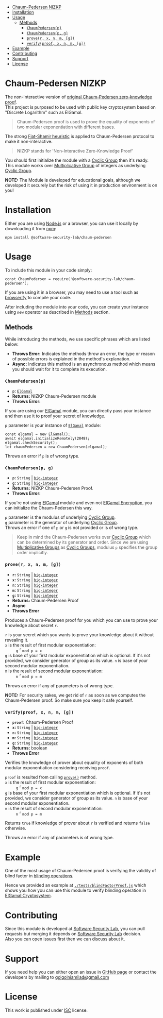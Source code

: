 - [Chaum-Pedersen NIZKP](#chaum-pedersen-nizkp)
- [Installation](#installation)
- [Usage](#usage)
  - [Methods](#methods)
    - [`ChaumPedersen(p)`](#chaumpedersenp)
    - [`ChaumPedersen(p, g)`](#chaumpedersenp-g)
    - [`prove(r, x, n, m, [g])`](#prover-x-n-m-g)
    - [`verify(proof, x, n, m, [g])`](#verifyproof-x-n-m-g)
- [Example](#example)
- [Contributing](#contributing)
- [Support](#support)
- [License](#license)

# Chaum-Pedersen NIZKP

The non-interactive version of [original Chaum-Pedersen zero-knowledge proof][cp].  
This project is purposed to be used with public key cryptosystem based on "Discrete Logarithm" such as ElGamal.

>Chaum-Pedersen proof is used to prove the equality of exponents of two modular exponentiation with different bases.

The strong [Fiat-Shamir heuristic][fsh] is applied to Chaum-Pedersen protocol to make it non-interactive.

> NIZKP stands for 'Non-Interactive Zero-Knowledge Proof'

You should first initialize the module with a [Cyclic Group][cg] then it's ready.  
This module works over [Multiplicative Group][mg] of integers as underlying [Cyclic Group][cg].

**NOTE:** The Module is developed for educational goals, although we developed it securely but the risk of using it in production environment is on you!

# Installation

Either you are using [Node.js][nj] or a browser, you can use it locally by downloading it from [npm][np]: 
```
npm install @software-security-lab/chaum-pedersen
```

# Usage 

To include this module in your code simply:

```
const ChaumPedersen = require('@software-security-lab/chaum-pedersen');
```

If you are using it in a browser, you may need to use a tool such as [browserify][by] to compile your code.

After including the module into your code, you can create your instance using `new` operator as described in [Methods](#methods) section.

## Methods

While introducing the methods, we use specific phrases which are listed below:
* **Throws Error:** Indicates the methods throw an error, the type or reason of possible errors is explained in the method's explanation.
* **Async:** Indicates this method is an asynchronous method which means you should wait for it to complete its execution.

### `ChaumPedersen(p)`
* **`p`:** [`ElGamal`][ourelg]
* **Returns:** NIZKP Chaum-Pedersen module
* **Throws Error:**

If you are using our [ElGamal][ourelg] module, you can directly pass your instance and then use it to proof your secret of knowledge.

`p` parameter is your instance of [`ElGamal`][ourelg] module:

```
const elgamal = new ElGamal();
await elgamal.initializeRemotely(2048);
elgamal.checkSecurity();
let chaumPedersen = new ChaumPedersen(elgamal);
```

Throws an error if `p` is of wrong type.

### `ChaumPedersen(p, g)`
* **`p`:** `String` | [`big-integer`][bi]
* **`g`:** `String` | [`big-integer`][bi]
* **Returns:** NIZKP Chaum-Pedersen Proof.
* **Throws Error:**

If you're not using [ElGamal][ourelg] module and even not [ElGamal Encryption][eg], you can initialize the Chaum-Pedersen this way.

`p` parameter is the modulus of underlying [Cyclic Group][cg].  
`g` parameter is the generator of underlying [Cyclic Group][cg].  
Throws an error if one of `p` or `g` is not provided or is of wrong type.

> Keep in mind the Chaum-Pedersen works over [Cyclic Group][cg] which can be determined by its generator and order.
> Since we are using [Multiplicative Groups][mg] as [Cyclic Groups][cg], modulus `p` specifies the group order implicitly.

### `prove(r, x, n, m, [g])`
* **`r`:** `String` | [`big-integer`][bi]
* **`x`:** `String` | [`big-integer`][bi]
* **`n`:** `String` | [`big-integer`][bi]
* **`m`:** `String` | [`big-integer`][bi]
* **`g`:** `String` | [`big-integer`][bi]
* **Returns:** Chaum-Pedersen Proof
* **Async**
* **Throws Error**

Produces a Chaum-Pedersen proof for you which you can use to prove your knowledge about secret `r`.

`r` is your secret which you wants to prove your knowledge about it without revealing it.  
`x` is the result of first modular exponentiation:  
$\qquad$ `g` <sup>`r`</sup> `mod p = x`  
`g` is base of your first modular exponentiation which is optional. If it's not provided, we consider generator of group as its value.
`n` is base of your second modular exponentiation.  
`m` is the result of second modular exponentiation:  
$\qquad$ `n` <sup>`r`</sup> `mod p = m`

Throws an error if any of parameters is of wrong type.

**NOTE:** For security sakes, we get rid of `r` as soon as we computes the Chaum-Pedersen proof. So make sure you keep it safe yourself.

### `verify(proof, x, n, m, [g])`
* **`proof`:** Chaum-Pedersen Proof
* **`x`:** `String` | [`big-integer`][bi]
* **`n`:** `String` | [`big-integer`][bi]
* **`m`:** `String` | [`big-integer`][bi]
* **`g`:** `String` | [`big-integer`][bi]
* **Returns:** boolean
* **Throws Error**

Verifies the knowledge of prover about equality of exponents of both modular exponentiation considering receiving `proof`.

`proof` is resulted from calling [`prove()`](#prover-x-n-m) method.  
`x` is the result of first modular exponentiation:  
$\qquad$ `g` <sup>`r`</sup> `mod p = x`  
`g` is base of your first modular exponentiation which is optional. If it's not provided, we consider generator of group as its value.
`n` is base of your second modular exponentiation.  
`m` is the result of second modular exponentiation:  
$\qquad$ `n` <sup>`r`</sup> `mod p = m`

Returns `true` if knowledge of prover about `r` is verified and returns `false` otherwise.

Throws an error if any of parameters is of wrong type.

# Example

One of the most usage of Chaum-Pedersen proof is verifying the validity of blind factor in [blinding operations][blinding].

Hence we provided an example at [`./tests/blindFactorProof.js`][test] which shows you how you can use this module to verify blinding operation in [ElGamal Cryptosystem][eg].

# Contributing
Since this module is developed at [Software Security Lab][softsl], you can pull requests but merging it depends on [Software Security Lab][softsl] decision.  
Also you can open issues first then we can discuss about it.

# Support
If you need help you can either open an issue in [GitHub page][gitpage] or contact the developers by mailing to golgolniamilad@gmail.com

# License
This work is published under [ISC][isc] license.


[cp]: https://en.wikipedia.org/wiki/Publicly_Verifiable_Secret_Sharing#Chaum-Pedersen_Protocol
[fsh]: https://en.wikipedia.org/wiki/Fiat%E2%80%93Shamir_heuristic
[cg]: https://en.wikipedia.org/wiki/Cyclic_group
[mg]: https://en.wikipedia.org/wiki/Multiplicative_group
[np]: https://www.npmjs.com/
[nj]: https://nodejs.org/en/
[by]: https://browserify.org/
[ourelg]: https://www.npmjs.com/package/basic_simple_elgamal
[bi]: https://www.npmjs.com/package/big-integer
[blinding]: https://en.wikipedia.org/wiki/Blinding_(cryptography)
[eg]: https://en.wikipedia.org/wiki/ElGamal_encryption
[gitpage]: https://github.com/SoftwareSecurityLab/Chaum-Pedersen.git
[softsl]: https://github.com/SoftwareSecurityLab
[isc]: ./LICENSE
[tmail]: mailto:maryam.mouzarani@gmail.com
[test]: ./tests/blindFactorProof.js